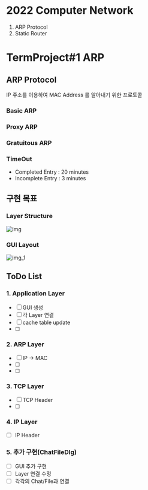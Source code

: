 # 2022 Computer Network
1. ARP Protocol
2. Static Router

# TermProject#1 ARP

## ARP Protocol
IP 주소를 이용하여 MAC Address 를 알아내기 위한 프로토콜 
### Basic ARP

### Proxy ARP
### Gratuitous ARP

### TimeOut
- Completed Entry : 20 minutes
- Incomplete Entry : 3 minutes

## 구현 목표
### Layer Structure
![img](https://user-images.githubusercontent.com/81208791/193212564-697f86bb-0696-4ea2-8037-2233dc866bed.png)


### GUI Layout
![img_1](https://user-images.githubusercontent.com/81208791/193212624-7a132b05-d467-4ce4-ab5d-cb3197b66982.png)


## ToDo List

### 1. Application Layer
- [ ] GUI 생성
- [ ] 각 Layer 연결
- [ ] cache table update
- [ ] 

### 2. ARP Layer
- [ ] IP -> MAC
- [ ]
- [ ]
### 3. TCP Layer
- [ ] TCP Header
- [ ]

### 4. IP Layer
- [ ] IP Header

### 5. 추가 구현(ChatFileDlg)
- [ ] GUI 추가 구현
- [ ] Layer 연결 수정
- [ ] 각각의 Chat/File과 연결
